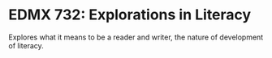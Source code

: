 # EDMX 732: Explorations in Literacy

Explores what it means to be a reader and writer, the nature of development of literacy.